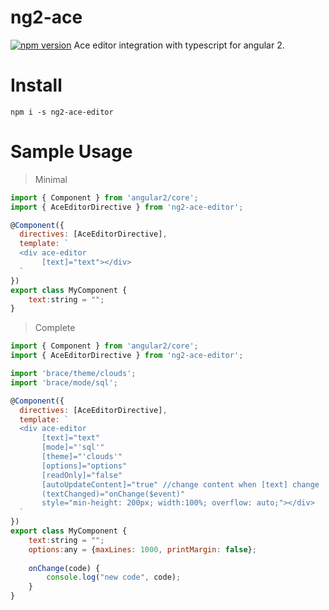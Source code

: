 # ng2-ace

[![npm version](https://badge.fury.io/js/ng2-ace-editor.svg)](https://www.npmjs.com/package/ng2-ace-editor) 
Ace editor integration with typescript for angular 2.

# Install
`npm i -s ng2-ace-editor`

# Sample Usage

> Minimal

```js
import { Component } from 'angular2/core';
import { AceEditorDirective } from 'ng2-ace-editor';

@Component({
  directives: [AceEditorDirective],
  template: `
  <div ace-editor
       [text]="text"></div>
  `
})
export class MyComponent {
    text:string = "";
}
```

> Complete

```js
import { Component } from 'angular2/core';
import { AceEditorDirective } from 'ng2-ace-editor';

import 'brace/theme/clouds';
import 'brace/mode/sql';

@Component({
  directives: [AceEditorDirective],
  template: `
  <div ace-editor
       [text]="text"
       [mode]="'sql'"
       [theme]="'clouds'"
       [options]="options"
       [readOnly]="false"
       [autoUpdateContent]="true" //change content when [text] change
       (textChanged)="onChange($event)"
       style="min-height: 200px; width:100%; overflow: auto;"></div>
  `
})
export class MyComponent {
    text:string = "";
    options:any = {maxLines: 1000, printMargin: false};
    
    onChange(code) {
        console.log("new code", code);
    }
}
```